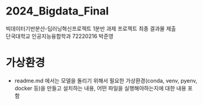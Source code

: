 # 2024_Bigdata_Final
빅데이터기반분산-딥러닝혁신프로젝트 1분반 과제 프로젝트 최종 결과물 제출</br>
단국대학교 인공지능융합학과 72220216 박준영

# 가상환경

- readme.md 에서는 모델을 돌리기 위해서 필요한 가상환경(conda, venv, pyenv, docker 등)을 만들고 설치하는 내용, 어떤 파일을 실행해야하는지에 대한 내용 포함

